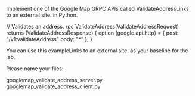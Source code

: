 Implement one of the Google Map GRPC APIs called ValidateAddressLinks to an external site. in Python.

// Validates an address.
  rpc ValidateAddress(ValidateAddressRequest)
      returns (ValidateAddressResponse) {
    option (google.api.http) = {
      post: "/v1:validateAddress"
      body: "*"
    };
  }

 

You can use this exampleLinks to an external site. as your baseline for the lab.

Please name your files:

googlemap_validate_address_server.py
googlemap_validate_address_client.py
